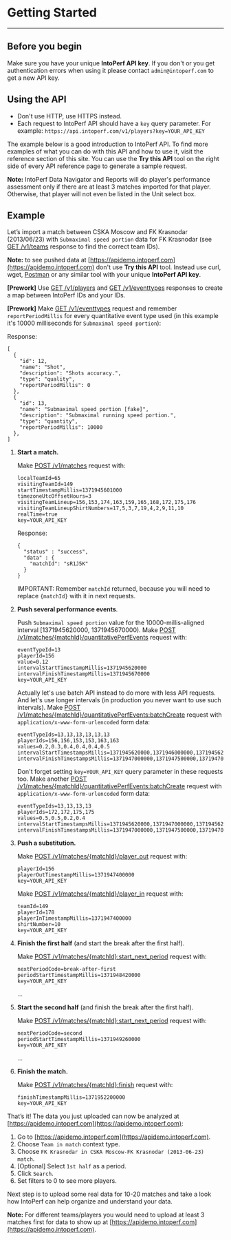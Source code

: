# Getting Started
---

## Before you begin

Make sure you have your unique **IntoPerf API key**. If you don't or you get authentication errors when using it please contact ```admin@intoperf.com``` to get a new API key.

## Using the API

* Don't use HTTP, use HTTPS instead.
* Each request to IntoPerf API should have a ```key``` query parameter. For example: ```https://api.intoperf.com/v1/players?key=YOUR_API_KEY```

The example below is a good introduction to IntoPerf API. To find more examples of what you can do with this API and how to use it, visit the reference section of this site. You can use the **Try this API** tool on the right side of every API reference page to generate a sample request.

**Note:**  IntoPerf Data Navigator and Reports will do player's performance assessment only if there are at least 3 matches imported for that player. Otherwise, that player will not even be listed in the Unit select box.

## Example

Let’s import a match between CSKA Moscow and FK Krasnodar (2013/06/23) with ```Submaximal speed portion``` data for FK Krasnodar (see [GET /v1/teams](https://apidoc.intoperf.com/docs/intoperf-api.appspot.com/1/routes/v1/teams/get) response to find the correct team IDs).

**Note:** to see pushed data at [https://apidemo.intoperf.com](https://apidemo.intoperf.com) don't use **Try this API** tool. Instead use curl, wget, [Postman](https://www.getpostman.com/apps) or any similar tool with your unique **IntoPerf API key**.

**[Prework]** Use [GET /v1/players](https://apidoc.intoperf.com/docs/intoperf-api.appspot.com/1/routes/v1/players/get) and [GET /v1/eventtypes](https://apidoc.intoperf.com/docs/intoperf-api.appspot.com/1/routes/v1/eventtypes/get) responses to create a map between IntoPerf IDs and your IDs.

**[Prework]** Make [GET /v1/eventtypes](https://apidoc.intoperf.com/docs/intoperf-api.appspot.com/1/routes/v1/eventtypes/get) request and remember ```reportPeriodMillis``` for every quantitative event type used (in this example it's 10000 milliseconds for ```Submaximal speed portion```):

Response:

```
[
  {
    "id": 12,
    "name": "Shot",
    "description": "Shots accuracy.",
    "type": "quality",
    "reportPeriodMillis": 0
  },
  {
    "id": 13,
    "name": "Submaximal speed portion [fake]",
    "description": "Submaximal running speed portion.",
    "type": "quantity",
    "reportPeriodMillis": 10000
  },
]
```

1.  **Start a match.**

    Make [POST /v1/matches](https://apidoc.intoperf.com/docs/intoperf-api.appspot.com/1/routes/v1/matches/post) request with:

    ```
    localTeamId=65
    visitingTeamId=149
    startTimestampMillis=1371945601000
    timezoneUtcOffsetHours=3
    visitingTeamLineup=156,153,174,163,159,165,168,172,175,176
    visitingTeamLineupShirtNumbers=17,5,3,7,19,4,2,9,11,10
    realTime=true
    key=YOUR_API_KEY
    ```
    
    Response:
    
    ```
    {
      "status" : "success",
      "data" : {
        "matchId": "sR1J5K"
      }
    }
    ```
    
    IMPORTANT: Remember ```matchId``` returned, because you will need to replace ```{matchId}``` with it in next requests.

1.  **Push several performance events**.

    Push `Submaximal speed portion` value for the 10000-millis-aligned interval [1371945620000, 1371945670000). Make [POST /v1/matches/{matchId}/quantitativePerfEvents](https://apidoc.intoperf.com/docs/intoperf-api.appspot.com/1/routes/v1/matches/%7BmatchId%7D/quantitativePerfEvents/post) request with:

    ```
    eventTypeId=13
    playerId=156
    value=0.12
    intervalStartTimestampMillis=1371945620000
    intervalFinishTimestampMillis=1371945670000
    key=YOUR_API_KEY
    ```
    
    Actually let's use batch API instead to do more with less API requests. And let's use longer intervals (in production you never want to use such intervals). Make [POST /v1/matches/{matchId}/quantitativePerfEvents:batchCreate](https://apidoc.intoperf.com/docs/intoperf-api.appspot.com/1/routes/v1/matches/%7BmatchId%7D/quantitativePerfEvents:batchCreate/post) request with ```application/x-www-form-urlencoded``` form data:
    
    ```
    eventTypeIds=13,13,13,13,13,13
    playerIds=156,156,153,153,163,163
    values=0.2,0.3,0.4,0.4,0.4,0.5
    intervalStartTimestampsMillis=1371945620000,1371946000000,1371945620000,1371946000000,1371945620000,1371946000000
    intervalFinishTimestampsMillis=1371947000000,1371947500000,1371947000000,1371947500000,1371947000000,1371947500000
    ```
    
    Don't forget setting ```key=YOUR_API_KEY``` query parameter in these requests too. Make another [POST /v1/matches/{matchId}/quantitativePerfEvents:batchCreate](https://apidoc.intoperf.com/docs/intoperf-api.appspot.com/1/routes/v1/matches/%7BmatchId%7D/quantitativePerfEvents:batchCreate/post) request with ```application/x-www-form-urlencoded``` form data:
    
    ```
    eventTypeIds=13,13,13,13
    playerIds=172,172,175,175
    values=0.5,0.5,0.2,0.4
    intervalStartTimestampsMillis=1371945620000,1371947000000,1371945620000,1371947000000
    intervalFinishTimestampsMillis=1371947000000,1371947500000,1371947000000,1371947500000
    ```
    
1.  **Push a substitution.**

    Make [POST /v1/matches/{matchId}/player_out](https://apidoc.intoperf.com/docs/intoperf-api.appspot.com/1/routes/v1/matches/%7BmatchId%7D:player_out/post) request with:
    
    ```
    playerId=156
    playerOutTimestampMillis=1371947400000
    key=YOUR_API_KEY
    ```
    
    Make [POST /v1/matches/{matchId}/player_in](https://apidoc.intoperf.com/docs/intoperf-api.appspot.com/1/routes/v1/matches/%7BmatchId%7D:player_in/post) request with:
    
    ```
    teamId=149
    playerId=178
    playerInTimestampMillis=1371947400000
    shirtNumber=10
    key=YOUR_API_KEY
    
    ```

1.  **Finish the first half** (and start the break after the first half).
    
    Make [POST /v1/matches/{matchId}:start_next_period](https://apidoc.intoperf.com/docs/intoperf-api.appspot.com/1/routes/v1/matches/%7BmatchId%7D:start_next_period/post) request with:
    
    ```
    nextPeriodCode=break-after-first
    periodStartTimestampMillis=1371948420000
    key=YOUR_API_KEY
    ```
    
    ...
    
1.  **Start the second half** (and finish the break after the first half).

    Make [POST /v1/matches/{matchId}:start_next_period](https://apidoc.intoperf.com/docs/intoperf-api.appspot.com/1/routes/v1/matches/%7BmatchId%7D:start_next_period/post) request with:
    
    ```
    nextPeriodCode=second
    periodStartTimestampMillis=1371949260000
    key=YOUR_API_KEY
    ```
    
    ...
    
1.  **Finish the match.**

    Make [POST /v1/matches/{matchId}:finish](https://apidoc.intoperf.com/docs/intoperf-api.appspot.com/1/routes/v1/matches/%7BmatchId%7D:finish/post) request with:
    
    ```
    finishTimestampMillis=1371952200000
    key=YOUR_API_KEY
    ```

That’s it! The data you just uploaded can now be analyzed at [https://apidemo.intoperf.com](https://apidemo.intoperf.com):

1.  Go to [https://apidemo.intoperf.com](https://apidemo.intoperf.com).
1.  Choose `Team in match` context type.
1.  Choose `FK Krasnodar in CSKA Moscow-FK Krasnodar (2013-06-23) match`.
1.  [Optional] Select `1st half` as a period.
1.  Click `Search`.
1.  Set filters to 0 to see more players.

Next step is to upload some real data for 10-20 matches and take a look how IntoPerf can help organize and understand your data.

**Note:** For different teams/players you would need to upload at least 3 matches first for data to show up at [https://apidemo.intoperf.com](https://apidemo.intoperf.com).